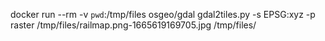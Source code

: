 docker run --rm -v `pwd`:/tmp/files osgeo/gdal gdal2tiles.py -s EPSG:xyz -p raster /tmp/files/railmap.png-1665619169705.jpg /tmp/files/
